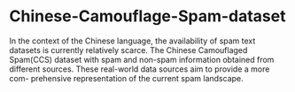 # Chinese-Camouflage-Spam-dataset
In the context of the Chinese language, the availability of spam text datasets is currently relatively scarce. The Chinese Camouflaged Spam(CCS) dataset with spam and non-spam information obtained from different sources.  These real-world data sources aim to provide a more com- prehensive representation of the current spam landscape. 
